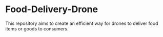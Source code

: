 # Food-Delivery-Drone
This repository aims to create an efficient way for drones to deliver food items or goods to consumers.
